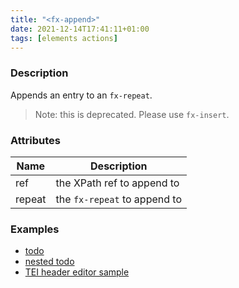 ```yaml
---
title: "<fx-append>"
date: 2021-12-14T17:41:11+01:00
tags: [elements actions]
---
```


### Description

Appends an entry to an `fx-repeat`.

> Note: this is deprecated. Please use `fx-insert`.

### Attributes

| Name | Description |
|------|-------------|
| ref | the XPath ref to append to |
| repeat | the `fx-repeat` to append to |

### Examples

* [todo](../demo/todo.html)
* [nested todo](../demo/nested-todo.html)
* [TEI header editor sample](../demo/simple-tei-header.html)



